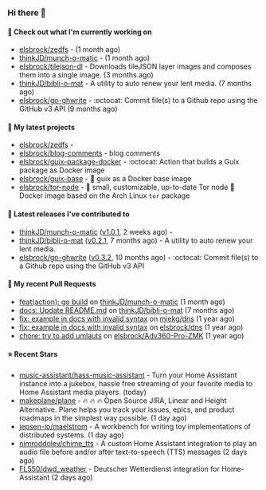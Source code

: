 ### Hi there 👋

#### 👷 Check out what I'm currently working on

- [elsbrock/zedfs](https://github.com/elsbrock/zedfs) -  (1 month ago)
- [thinkJD/munch-o-matic](https://github.com/thinkJD/munch-o-matic) -  (1 month ago)
- [elsbrock/tilejson-dl](https://github.com/elsbrock/tilejson-dl) - Downloads tileJSON layer images and composes them into a single image. (3 months ago)
- [thinkJD/bibli-o-mat](https://github.com/thinkJD/bibli-o-mat) - A utility to auto renew your lent media. (7 months ago)
- [elsbrock/go-ghwrite](https://github.com/elsbrock/go-ghwrite) - :octocat: Commit file(s) to a Github repo using the GitHub v3 API (9 months ago)

#### 🌱 My latest projects

- [elsbrock/zedfs](https://github.com/elsbrock/zedfs) - 
- [elsbrock/blog-comments](https://github.com/elsbrock/blog-comments) - blog comments
- [elsbrock/guix-package-docker](https://github.com/elsbrock/guix-package-docker) - :octocat: Action that builds a Guix package as Docker image
- [elsbrock/guix-base](https://github.com/elsbrock/guix-base) - :whale: guix as a Docker base image
- [elsbrock/tor-node](https://github.com/elsbrock/tor-node) - :rocket: small, customizable, up-to-date Tor node :whale: Docker image based on the Arch Linux `tor` package

#### 🔭 Latest releases I've contributed to

- [thinkJD/munch-o-matic](https://github.com/thinkJD/munch-o-matic) ([v1.0.1](https://github.com/thinkJD/munch-o-matic/releases/tag/v1.0.1), 2 weeks ago) - 
- [thinkJD/bibli-o-mat](https://github.com/thinkJD/bibli-o-mat) ([v0.2.1](https://github.com/thinkJD/bibli-o-mat/releases/tag/v0.2.1), 7 months ago) - A utility to auto renew your lent media.
- [elsbrock/go-ghwrite](https://github.com/elsbrock/go-ghwrite) ([v0.3.2](https://github.com/elsbrock/go-ghwrite/releases/tag/v0.3.2), 10 months ago) - :octocat: Commit file(s) to a Github repo using the GitHub v3 API

#### 🔨 My recent Pull Requests

- [feat(action): go build](https://github.com/thinkJD/munch-o-matic/pull/8) on [thinkJD/munch-o-matic](https://github.com/thinkJD/munch-o-matic) (1 month ago)
- [docs: Update README.md](https://github.com/thinkJD/bibli-o-mat/pull/25) on [thinkJD/bibli-o-mat](https://github.com/thinkJD/bibli-o-mat) (7 months ago)
- [fix: example in docs with invalid syntax](https://github.com/miekg/dns/pull/1401) on [miekg/dns](https://github.com/miekg/dns) (1 year ago)
- [fix: example in docs with invalid syntax](https://github.com/elsbrock/dns/pull/1) on [elsbrock/dns](https://github.com/elsbrock/dns) (1 year ago)
- [chore: try to add umlauts](https://github.com/elsbrock/Adv360-Pro-ZMK/pull/1) on [elsbrock/Adv360-Pro-ZMK](https://github.com/elsbrock/Adv360-Pro-ZMK) (1 year ago)

#### ⭐ Recent Stars

- [music-assistant/hass-music-assistant](https://github.com/music-assistant/hass-music-assistant) - Turn your Home Assistant instance into a jukebox, hassle free streaming of your favorite media to Home Assistant media players. (today)
- [makeplane/plane](https://github.com/makeplane/plane) - 🔥 🔥 🔥 Open Source JIRA, Linear and Height Alternative. Plane helps you track your issues, epics, and product roadmaps in the simplest way possible. (1 day ago)
- [jepsen-io/maelstrom](https://github.com/jepsen-io/maelstrom) - A workbench for writing toy implementations of distributed systems. (1 day ago)
- [nimroddolev/chime_tts](https://github.com/nimroddolev/chime_tts) - A custom Home Assistant integration to play an audio file before and/or after text-to-speech (TTS) messages (2 days ago)
- [FL550/dwd_weather](https://github.com/FL550/dwd_weather) - Deutscher Wetterdienst integration for Home-Assistant (2 days ago)
